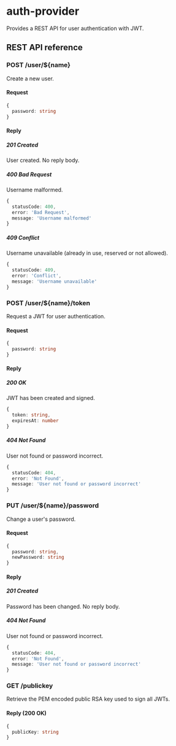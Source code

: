 # auth-provider

Provides a REST API for user authentication with JWT.

## REST API reference

### POST /user/${name}

Create a new user.

#### Request

```ts
{
  password: string
}
```

#### Reply

##### 201 Created

User created. No reply body.

##### 400 Bad Request

Username malformed. <!-- TODO: specify allowed format (RegEx?) -->

```ts
{
  statusCode: 400,
  error: 'Bad Request',
  message: 'Username malformed'
}
```

##### 409 Conflict

Username unavailable (already in use, reserved or not allowed).

```ts
{
  statusCode: 409,
  error: 'Conflict',
  message: 'Username unavailable'
}
```

### POST /user/${name}/token

Request a JWT for user authentication.

#### Request

```ts
{
  password: string
}
```

#### Reply

##### 200 OK

JWT has been created and signed.

```ts
{
  token: string,
  expiresAt: number
}
```

##### 404 Not Found

User not found or password incorrect.

```ts
{
  statusCode: 404,
  error: 'Not Found',
  message: 'User not found or password incorrect'
}
```

### PUT /user/${name}/password

Change a user's password.

#### Request

```ts
{
  password: string,
  newPassword: string
}
```

#### Reply

##### 201 Created

Password has been changed. No reply body.

##### 404 Not Found

User not found or password incorrect.

```ts
{
  statusCode: 404,
  error: 'Not Found',
  message: 'User not found or password incorrect'
}
```

### GET /publickey

Retrieve the PEM encoded public RSA key used to sign all JWTs.

#### Reply (200 OK)

```ts
{
  publicKey: string
}
```
